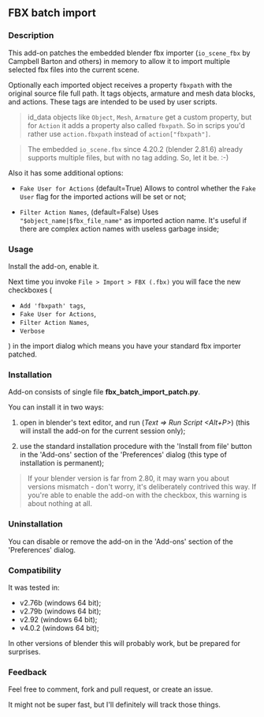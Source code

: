 ## FBX batch import ##

### Description ###

This add-on patches the embedded blender fbx importer (`io_scene_fbx` by Campbell Barton and others) in memory to allow it to import multiple selected fbx files into the current scene.

Optionally each imported object receives a property `fbxpath` with the original source file full path.
It tags objects, armature and mesh data blocks, and actions. These tags are intended to be used by user scripts.

  > id_data objects like `Object`, `Mesh`, `Armature` get a custom property, but for `Action` it adds a property also called `fbxpath`. So in scrips you'd rather use `action.fbxpath` instead of `action["fbxpath"]`.

  > The embedded `io_scene.fbx` since 4.20.2 (blender 2.81.6) already supports multiple files,
but with no tag adding. So, let it be. :-)

Also it has some additional options:

  - `Fake User for Actions` (default=True)
    Allows to control whether the `Fake User` flag for the imported actions will be set or not;

  - `Filter Action Names`, (default=False)
    Uses `"$object_name|$fbx_file_name"` as imported action name. It's useful if there are complex action names with useless garbage inside;


### Usage ###

  Install the add-on, enable it.

  Next time you invoke `File > Import > FBX (.fbx)` you will face the new checkboxes (

  - `Add 'fbxpath' tags`,
  - `Fake User for Actions`,
  - `Filter Action Names`,
  - `Verbose`

  ) in the import dialog which means you have your standard fbx importer patched.

### Installation ###

Add-on consists of single file **fbx_batch_import_patch.py**.

You can install it in two ways:

  1. open in blender's text editor, and run (*Text => Run Script <Alt+P>*) (this will install the add-on for the current session only);

  2. use the standard installation procedure with the 'Install from file' button in the 'Add-ons' section of the 'Preferences' dialog (this type of installation is permanent);

  > If your blender version is far from 2.80, it may warn you about versions mismatch - don't worry, it's deliberately contrived this way. If you're able to enable the add-on with the checkbox, this warning is about nothing at all.


### Uninstallation ###

You can disable or remove the add-on in the 'Add-ons' section of the 'Preferences' dialog.


### Compatibility ###

  It was tested in:

  - v2.76b (windows 64 bit);
  - v2.79b (windows 64 bit);
  - v2.92 (windows 64 bit);
  - v4.0.2 (windows 64 bit);

  In other versions of blender this will probably work, but be prepared for surprises.


### Feedback ###

Feel free to comment, fork and pull request, or create an issue.

It might not be super fast, but I'll definitely will track those things.
